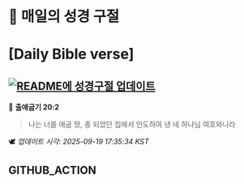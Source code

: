 # 🙏 매일의 성경 구절
# [Daily Bible verse]
## [![README에 성경구절 업데이트](https://github.com/DONGSUKA/first_test/actions/workflows/update-readme-bible.yml/badge.svg)](https://github.com/DONGSUKA/first_test/actions/workflows/update-readme-bible.yml)
<!-- START_BIBLE_VERSE -->
📖 **출애굽기 20:2**
> 나는 너를 애굽 땅, 종 되었던 집에서 인도하여 낸 네 하나님 여호와니라

🕊️ _업데이트 시각: 2025-09-19 17:35:34 KST_
  <!-- END_BIBLE_VERSE -->
## GITHUB_ACTION
